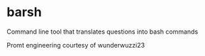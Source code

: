 # barsh
Command line tool that translates questions into bash commands

Promt engineering courtesy of wunderwuzzi23
